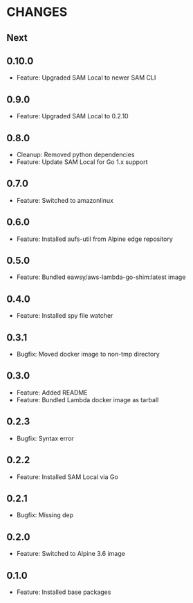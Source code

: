 # CHANGES

## Next

## 0.10.0

- Feature: Upgraded SAM Local to newer SAM CLI

## 0.9.0

- Feature: Upgraded SAM Local to 0.2.10

## 0.8.0

- Cleanup: Removed python dependencies
- Feature: Update SAM Local for Go 1.x support

## 0.7.0

- Feature: Switched to amazonlinux

## 0.6.0

- Feature: Installed aufs-util from Alpine edge repository

## 0.5.0

- Feature: Bundled eawsy/aws-lambda-go-shim:latest image

## 0.4.0

- Feature: Installed spy file watcher

## 0.3.1

- Bugfix: Moved docker image to non-tmp directory

## 0.3.0

- Feature: Added README
- Feature: Bundled Lambda docker image as tarball

## 0.2.3

- Bugfix: Syntax error

## 0.2.2

- Feature: Installed SAM Local via Go

## 0.2.1

- Bugfix: Missing dep

## 0.2.0

- Feature: Switched to Alpine 3.6 image

## 0.1.0

- Feature: Installed base packages
